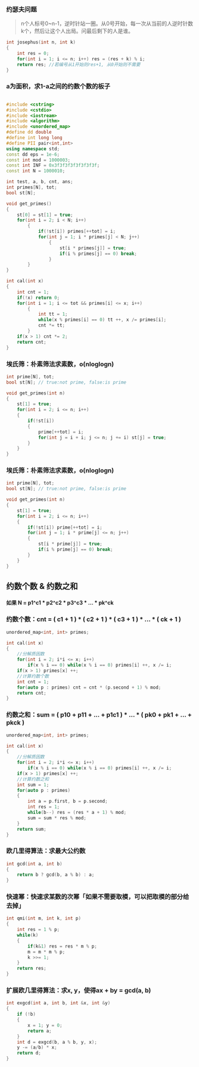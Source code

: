 ### 约瑟夫问题

> n个人标号0~n-1，逆时针站一圈。从0号开始，每一次从当前的人逆时针数k个，然后让这个人出局。问最后剩下的人是谁。

```cpp
int josephus(int n, int k)
{
    int res = 0;
    for(int i = 1; i <= n; i++) res = (res + k) % i;
    return res; //若编号从1开始则res+1, 从0开始则不需要
}
```


### a为面积，求1-a之间的约数个数的板子

```cpp

#include <cstring>
#include <cstdio>
#include <iostream>
#include <algorithm>
#include <unordered_map>
#define dd double
#define int long long
#define PII pair<int,int>
using namespace std;
const dd eps = 1e-6;
const int mod = 1000003;
const int INF = 0x3f3f3f3f3f3f3f3f;
const int N = 1000010;

int test, a, b, cnt, ans;
int primes[N], tot;
bool st[N];

void get_primes()
{
	st[0] = st[1] = true;
	for(int i = 2; i < N; i++)
		{
			if(!st[i]) primes[++tot] = i;
			for(int j = 1; i * primes[j] < N; j++)
				{
					st[i * primes[j]] = true;
					if(i % primes[j] == 0) break;
				}
		}
}

int cal(int x)
{
	int cnt = 1;
	if(!x) return 0;
	for(int i = 1; i <= tot && primes[i] <= x; i++)
		{
			int tt = 1;
			while(x % primes[i] == 0) tt ++, x /= primes[i];
			cnt *= tt;
		}
	if(x > 1) cnt *= 2;
	return cnt;
}
```

### 埃氏筛：朴素筛法求素数，o(nloglogn)
```cpp
int prime[N], tot;
bool st[N]; // true:not prime, false:is prime

void get_primes(int n)
{
    st[1] = true;
    for(int i = 2; i <= n; i++)
    {
        if(!st[i])
        {
            prime[++tot] = i;
            for(int j = i + i; j <= n; j += i) st[j] = true;
        }
    }
}
```

### 埃氏筛：朴素筛法求素数，o(nloglogn)
```cpp
int prime[N], tot;
bool st[N]; // true:not prime, false:is prime

void get_primes(int n)
{
    st[1] = true;
    for(int i = 2; i <= n; i++)
    {
        if(!st[i]) prime[++tot] = i;
        for(int j = 1; i * prime[j] <= n; j++)
        {
            st[i * prime[j]] = true;
            if(i % prime[j] == 0) break;
        }
    }
}
```

## 约数个数 & 约数之和
#### 如果 N = p1^c1 * p2^c2 * p3^c3 * ... * pk^ck 
### 约数个数：cnt = ( c1 + 1 ) * ( c2 + 1 ) * ( c3 + 1 ) * ... * ( ck + 1 )
```cpp
unordered_map<int, int> primes;

int cal(int x)
{
    //分解质因数
    for(int i = 2; i*i <= x; i++)
        if(x % i == 0) while(x % i == 0) primes[i] ++, x /= i;
    if(x > 1) primes[x] ++;
    //计算约数个数
    int cnt = 1;
    for(auto p : primes) cnt = cnt * (p.second + 1) % mod;
    return cnt;
}
```

###  约数之和：sum = ( p10 + p11 + ... + p1c1 ) * ... * ( pk0 + pk1 + ... + pkck )
```cpp
unordered_map<int, int> primes;

int cal(int x)
{
    //分解质因数
    for(int i = 2; i*i <= x; i++)
        if(x % i == 0) while(x % i == 0) primes[i] ++, x /= i;
    if(x > 1) primes[x] ++;
    //计算约数之和
    int sum = 1;
    for(auto p : primes)
    {
        int a = p.first, b = p.second;
        int res = 1;
        while(b--) res = (res * a + 1) % mod;
        sum = sum * res % mod;
    }
    return sum;
}
```

### 欧几里得算法：求最大公约数
```cpp
int gcd(int a, int b)
{
    return b ? gcd(b, a % b) : a;
}
```

### 快速幂：快速求某数的次幂「如果不需要取模，可以把取模的部分给去掉」
```cpp
int qmi(int m, int k, int p)
{
    int res = 1 % p;
    while(k)
    {
        if(k&1) res = res * m % p;
        m = m * m % p;
        k >>= 1;
    }
    return res;
}
```

### 扩展欧几里得算法：求x, y，使得ax + by = gcd(a, b)
```cpp
int exgcd(int a, int b, int &x, int &y)
{
    if (!b)
    {
        x = 1; y = 0;
        return a;
    }
    int d = exgcd(b, a % b, y, x);
    y -= (a/b) * x;
    return d;
}
```
